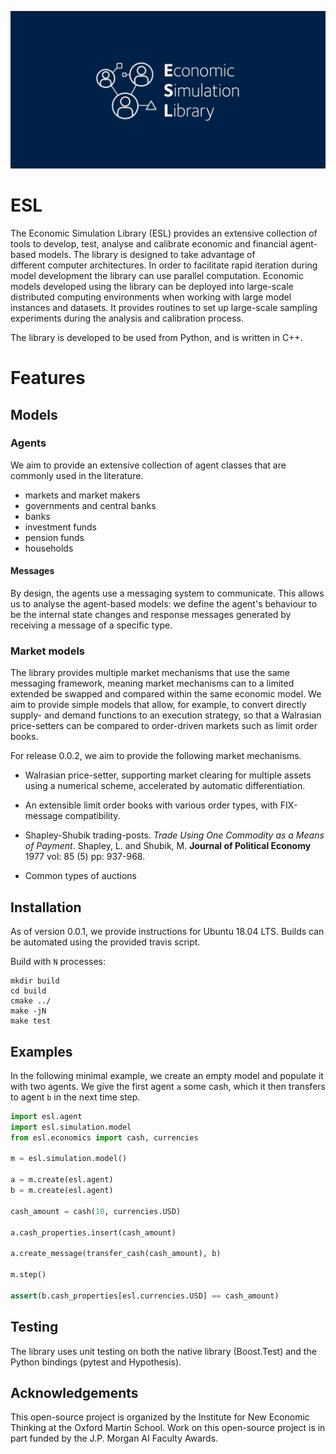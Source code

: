 ![esl project logo](https://raw.githubusercontent.com/INET-Complexity/ESL/master/project/logo/logo_card.png)


# ESL
The Economic Simulation Library (ESL) provides an extensive collection of tools to develop, test, analyse and calibrate economic and financial agent-based models. The library is designed to take advantage of different computer architectures. In order to facilitate rapid iteration during model development the library can use parallel computation. Economic models developed using the library can be deployed into large-scale distributed computing environments when working with large model instances and datasets. It provides routines to set up large-scale sampling experiments during the analysis and calibration process.

The library is developed to be used from Python, and is written in C++.  

# Features

## Models

### Agents

We aim to provide an extensive collection of agent classes that are commonly used in the literature.

* markets and market makers
* governments and central banks
* banks 
* investment funds
* pension funds
* households



#### Messages

By design, the agents use a messaging system to communicate. This allows us to analyse the agent-based models: we define the agent's behaviour to be the internal state changes and response messages generated by receiving a message of a specific type. 


### Market models

The library provides multiple market mechanisms that use the same messaging framework, meaning market mechanisms can to a limited extended be swapped and compared within the same economic model. We aim to provide simple models that allow, for example, to convert directly supply- and demand functions to an execution strategy, so that a Walrasian price-setters can be compared to order-driven markets such as limit order books. 

For release 0.0.2, we aim to provide the following market mechanisms.

* Walrasian price-setter, supporting market clearing for multiple assets using a numerical scheme, accelerated by automatic differentiation.

* An extensible limit order books with various order types, with FIX-message compatibility.

* Shapley-Shubik trading-posts. *Trade Using One Commodity as a Means of Payment*. Shapley, L. and Shubik, M. **Journal of Political Economy** 1977 vol: 85 (5) pp: 937-968.

* Common types of auctions

## Installation

As of version 0.0.1, we provide instructions for Ubuntu 18.04 LTS. Builds can be automated using the provided travis script.

Build with `N` processes:

```shell
mkdir build
cd build
cmake ../
make -jN
make test
```





## Examples

In the following minimal example, we create an empty model and populate it with two agents. We give the first agent `a` some cash, which it then transfers to agent `b` in the next time step.
 
```python
import esl.agent
import esl.simulation.model
from esl.economics import cash, currencies

m = esl.simulation.model()

a = m.create(esl.agent)
b = m.create(esl.agent)

cash_amount = cash(10, currencies.USD)

a.cash_properties.insert(cash_amount)

a.create_message(transfer_cash(cash_amount), b)

m.step()

assert(b.cash_properties[esl.currencies.USD] == cash_amount)

```


## Testing

The library uses unit testing on both the native library (Boost.Test) and the Python bindings (pytest and Hypothesis).




## Acknowledgements
This open-source project is organized by the Institute for New Economic Thinking at the Oxford Martin School.
Work on this open-source project is in part funded by the J.P. Morgan AI Faculty Awards.



